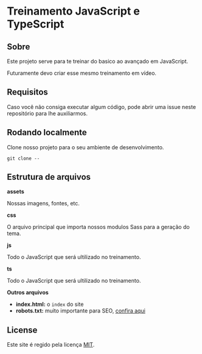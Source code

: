 # Treinamento JavaScript e TypeScript

## Sobre

Este projeto serve para te treinar do basico ao avançado em JavaScript.

Futuramente devo criar esse mesmo treinamento em vídeo.

## Requisitos

Caso você não consiga executar algum código, pode abrir uma issue neste repositório para lhe auxiliarmos.

## Rodando localmente

Clone nosso projeto para o seu ambiente de desenvolvimento.

```shell
git clone --
```


## Estrutura de arquivos

**assets**

Nossas imagens, fontes, etc.


**css**

O arquivo principal que importa nossos modulos Sass para a geração do tema.


**js**

Todo o JavaScript que será ultilizado no treinamento.


**ts**

Todo o JavaScript que será ultilizado no treinamento.


**Outros arquivos**

- **index.html:** o `index` do site
- **robots.txt:** muito importante para SEO, [confira aqui](http://www.robotstxt.org/robotstxt.html)

## License

Este site é regido pela licença [MIT](LICENSE-SITE).